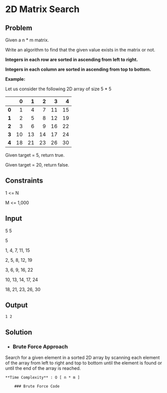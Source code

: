 # 2D Matrix Search

## Problem

Given a n * m matrix.

Write an algorithm to find that the given value exists in the matrix or not.

**Integers in each row are sorted in ascending from left to right.**

**Integers in each column are sorted in ascending from top to bottom.**

**Example:**

Let us consider the following 2D array of size 5 * 5

|    |  0 |  1 |  2 |  3 |  4 |
|----|---:|---:|---:|---:|---:|
|  **0** |  1 |  4 |  7 | 11 | 15 |
|  **1** |  2 |  5 |  8 | 12 | 19 |
|  **2** |  3 |  6 |  9 | 16 | 22 |
|  **3** | 10 | 13 | 14 | 17 | 24 |
|  **4** | 18 | 21 | 23 | 26 | 30 |

Given target = 5, return true.

Given target = 20, return false.

## Constraints

1 <= N

M <= 1,000

## Input

5 5

5

1, 4, 7, 11, 15

2, 5, 8, 12, 19

3, 6, 9, 16, 22

10, 13, 14, 17, 24

18, 21, 23, 26, 30

## Output

`1 2`

## Solution

- ### Brute Force Approach

Search for a given element in a sorted 2D array by scanning each element of the array from left to right and top to bottom until the element is found or until the end of the array is reached.

	**Time Complexity** : O [ n * m ]
	
		### Brute Force Code
